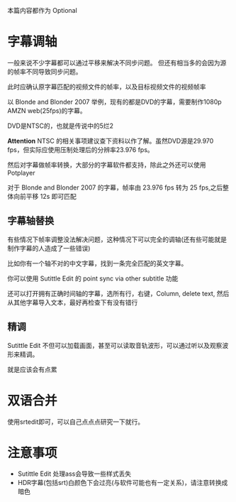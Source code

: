 本篇内容都作为 Optional
# 字幕调轴
一般来说不少字幕都可以通过平移来解决不同步问题。
但还有相当多的会因为源的帧率不同导致同步问题。

此时应确认原字幕匹配的视频文件的帧率，以及目标视频文件的视频帧率

以 Blonde and Blonder 2007 举例，现有的都是DVD的字幕，需要制作1080p AMZN web(25fps)的字幕。

DVD是NTSC的，也就是传说中的5烂2

**Attention** NTSC 的相关事项建议查下资料以作了解。虽然DVD源是29.970 fps，但实际应使用压制处理后的分辨率23.976 fps。

然后对字幕做帧率转换，大部分的字幕软件都支持，除此之外还可以使用Potplayer

对于 Blonde and Blonder 2007 的字幕，帧率由 23.976 fps 转为 25 fps,之后整体向前平移 12s 即可匹配

## 字幕轴替换
有些情况下帧率调整没法解决问题，这种情况下可以完全的调轴(还有些可能就是制作字幕的人造成了一些错误)

比如你有一个轴不对的中文字幕，找到一条完全匹配的英文字幕。

你可以使用 Sutittle Edit 的 point sync via other subtitle 功能

还可以打开拥有正确时间轴的字幕，选所有行，右键，Column, delete text, 然后从其他字幕导入文本，最好再检查下有没有错行

## 精调
Sutittle Edit 不但可以加载画面，甚至可以读取音轨波形，可以通过听以及观察波形来精调。

就是应该会有点累

# 双语合并
使用srtedit即可，可以自己点点点研究一下就行。

# 注意事项
* Sutittle Edit 处理ass会导致一些样式丢失
* HDR字幕(包括srt)白颜色下会过亮(与软件可能也有一定关系)，请注意转换成暗色